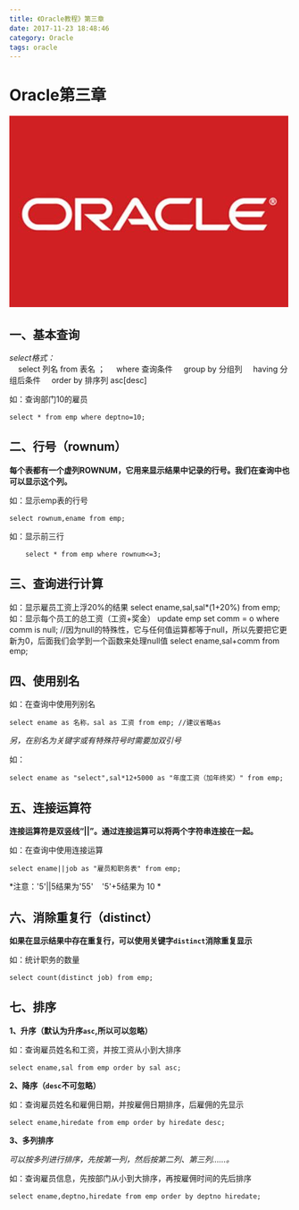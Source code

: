 ```yaml
---
title: 《Oracle教程》第三章
date: 2017-11-23 18:48:46
category: Oracle
tags: oracle
---
```

# Oracle第三章
![oraclelogo](https://github.com/No-Sky/storage/raw/master/pic/OracleLogo1.jpg)
                                                           <!-- more -->

## 一、基本查询
*select格式：*<br>
&nbsp;&nbsp;&nbsp;&nbsp;select 列名 from 表名 ；
&nbsp;&nbsp;&nbsp;&nbsp;where 查询条件
&nbsp;&nbsp;&nbsp;&nbsp;group by 分组列
&nbsp;&nbsp;&nbsp;&nbsp;having 分组后条件
&nbsp;&nbsp;&nbsp;&nbsp;order by 排序列 asc[desc]

如：查询部门10的雇员
	
	select * from emp where deptno=10;

## 二、行号（rownum）
**每个表都有一个虚列ROWNUM，它用来显示结果中记录的行号。我们在查询中也可以显示这个列。**

如：显示emp表的行号

	select rownum,ename from emp;
如：显示前三行

		select * from emp where rownum<=3;
## 三、查询进行计算
如：显示雇员工资上浮20%的结果
	select ename,sal,sal*(1+20%) from emp;
如：显示每个员工的总工资（工资+奖金）
	update emp set comm = o where comm is null;    //因为null的特殊性，它与任何值运算都等于null，所以先要把它更新为0，后面我们会学到一个函数来处理null值
	select ename,sal+comm from emp;
## 四、使用别名
如：在查询中使用列别名
	
	select ename as 名称，sal as 工资 from emp; //建议省略as
*另，在别名为关键字或有特殊符号时需要加双引号*

如：

	select ename as "select",sal*12+5000 as "年度工资（加年终奖）" from emp;
## 五、连接运算符
**连接运算符是双竖线“||”。通过连接运算可以将两个字符串连接在一起。**

如：在查询中使用连接运算
	
	select ename||job as "雇员和职务表" from emp;
*注意：'5'||5结果为'55'&nbsp;&nbsp;&nbsp;&nbsp;'5'+5结果为 10 *

## 六、消除重复行（distinct）
**如果在显示结果中存在重复行，可以使用关键字`distinct`消除重复显示**

如：统计职务的数量

	select count(distinct job) from emp;
## 七、排序
**1、升序（默认为升序`asc`,所以可以忽略）**

如：查询雇员姓名和工资，并按工资从小到大排序

	select ename,sal from emp order by sal asc;
**2、降序（`desc`不可忽略）**

如：查询雇员姓名和雇佣日期，并按雇佣日期排序，后雇佣的先显示

	select ename,hiredate from emp order by hiredate desc;
**3、多列排序**

*可以按多列进行排序，先按第一列，然后按第二列、第三列......。*

如：查询雇员信息，先按部门从小到大排序，再按雇佣时间的先后排序

	select ename,deptno,hiredate from emp order by deptno hiredate;
